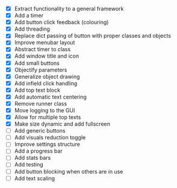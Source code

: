 - [x] Extract functionality to a general framework
- [x] Add a timer
- [x] Add button click feedback (colouring)
- [x] Add threading
- [x] Replace dict passing of button with proper classes and objects
- [x] Improve menubar layout
- [x] Abstract timer to class
- [x] Add window title and icon
- [x] Add small buttons
- [x] Objectify parameters
- [x] Generalize object drawing
- [x] Add infield click handling
- [x] Add top text block
- [x] Add automatic text centering
- [x] Remove runner class
- [x] Move logging to the GUI
- [x] Allow for multiple top texts
- [x] Make size dynamic and add fullscreen
- [ ] Add generic buttons
- [ ] Add visuals reduction toggle
- [ ] Improve settings structure
- [ ] Add a progress bar
- [ ] Add stats bars
- [ ] Add testing
- [ ] Add button blocking when others are in use
- [ ] Add text scaling
